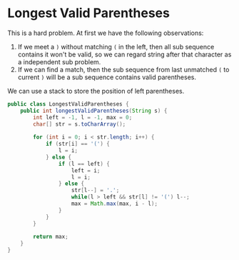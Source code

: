 # Longest Valid Parentheses

This is a hard problem. At first we have the following observations:

1. If we meet a `)` without matching `(` in the left, then all sub sequence contains it won't be valid,
so we can regard string after that character as a independent sub problem.
2. If we can find a match, then the sub sequence from last unmatched `(` to current `)` will be a
sub sequence contains valid parentheses.

We can use a stack to store the position of left parentheses.

```java
public class LongestValidParentheses {
    public int longestValidParentheses(String s) {
        int left = -1, l = -1, max = 0;
        char[] str = s.toCharArray();
        
        for (int i = 0; i < str.length; i++) {
            if (str[i] == '(') {
                l = i;
            } else {
                if (l == left) {
                    left = i;
                    l = i;
                } else {
                    str[l--] = '.';
                    while(l > left && str[l] != '(') l--;
                    max = Math.max(max, i - l);
                }
            }
        }
        
        return max;
    }
}
```

